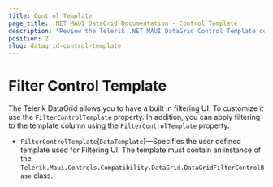 ```yaml
---
title: Control Template
page_title: .NET MAUI DataGrid Documentation - Control Template
description: "Review the Telerik .NET MAUI DataGrid Control Template documentation article to learn more about applying custom filter to the DataGrid using FilterControlTemplate property."
position: 2
slug: datagrid-control-template
---
```


# Filter Control Template

The Telerik DataGrid allows you to have a built in filtering UI. To customize it use the `FilterControlTemplate` property. In addition, you can apply filtering to the template column using the `FilterControlTemplate` property.

* `FilterControlTemplate`(`DataTemplate`)&mdash;Specifies the user defined template used for Filtering UI. The template must contain an instance of the `Telerik.Maui.Controls.Compatibility.DataGrid.DataGridFilterControlBase` class. 

